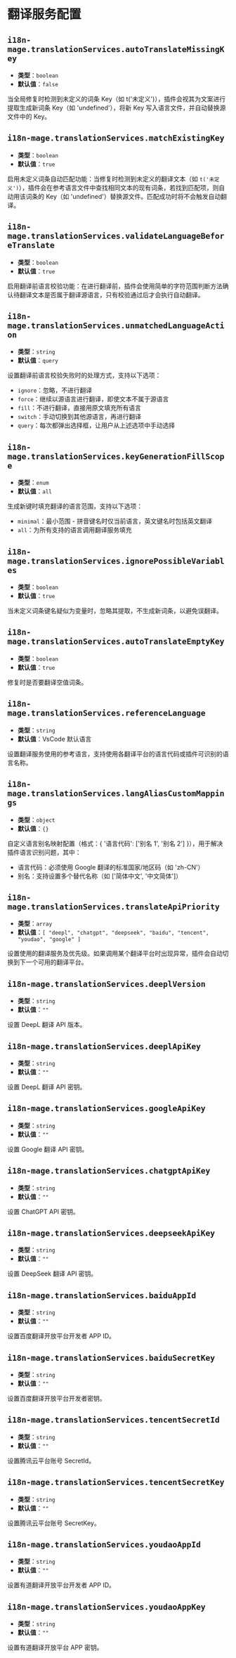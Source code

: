 # 翻译服务配置

## `i18n-mage.translationServices.autoTranslateMissingKey`

- **类型**：`boolean`
- **默认值**：`false`

当全局修复时检测到未定义的词条 Key（如 t('未定义')），插件会视其为文案进行提取生成新词条 Key（如 'undefined'），将新 Key 写入语言文件，并自动替换源文件中的 Key。

## `i18n-mage.translationServices.matchExistingKey`

- **类型**：`boolean`
- **默认值**：`true`

启用未定义词条自动匹配功能：当修复时检测到未定义的翻译文本（如 `t('未定义')`），插件会在参考语言文件中查找相同文本的现有词条，若找到匹配项，则自动用该词条的 Key（如 'undefined'）替换源文件。匹配成功时将不会触发自动翻译。

## `i18n-mage.translationServices.validateLanguageBeforeTranslate`

- **类型**：`boolean`
- **默认值**：`true`

启用翻译前语言校验功能：在进行翻译前，插件会使用简单的字符范围判断方法确认待翻译文本是否属于翻译源语言，只有校验通过后才会执行自动翻译。

## `i18n-mage.translationServices.unmatchedLanguageAction`

- **类型**：`string`
- **默认值**：`query`

设置翻译前语言校验失败时的处理方式，支持以下选项：

- `ignore`：忽略，不进行翻译
- `force`：继续以源语言进行翻译，即使文本不属于源语言
- `fill`：不进行翻译，直接用原文填充所有语言
- `switch`：手动切换到其他源语言，再进行翻译
- `query`：每次都弹出选择框，让用户从上述选项中手动选择

## `i18n-mage.translationServices.keyGenerationFillScope`

- **类型**：`enum`
- **默认值**：`all`

生成新键时填充翻译的语言范围，支持以下选项：

- `minimal`：最小范围 - 拼音键名时仅当前语言，英文键名时包括英文翻译
- `all`：为所有支持的语言调用翻译服务填充

## `i18n-mage.translationServices.ignorePossibleVariables`

- **类型**：`boolean`
- **默认值**：`true`

当未定义词条键名疑似为变量时，忽略其提取，不生成新词条，以避免误翻译。

## `i18n-mage.translationServices.autoTranslateEmptyKey`

- **类型**：`boolean`
- **默认值**：`true`

修复时是否要翻译空值词条。

## `i18n-mage.translationServices.referenceLanguage`

- **类型**：`string`
- **默认值**：VsCode 默认语言

设置翻译服务使用的参考语言，支持使用各翻译平台的语言代码或插件可识别的语言名称。

## `i18n-mage.translationServices.langAliasCustomMappings`

- **类型**：`object`
- **默认值**：`{}`

自定义语言别名映射配置（格式：{ '语言代码': ['别名 1', '别名 2'] }），用于解决插件语言识别问题，其中：

- 语言代码：必须使用 Google 翻译的标准国家/地区码（如 'zh-CN'）
- 别名：支持设置多个替代名称（如 ['简体中文', '中文简体']）

## `i18n-mage.translationServices.translateApiPriority`

- **类型**：`array`
- **默认值**：`[ "deepl", "chatgpt", "deepseek", "baidu", "tencent", "youdao", "google" ]`

设置使用的翻译服务及优先级。如果调用某个翻译平台时出现异常，插件会自动切换到下一个可用的翻译平台。

## `i18n-mage.translationServices.deeplVersion`

- **类型**：`string`
- **默认值**：`""`

设置 DeepL 翻译 API 版本。

## `i18n-mage.translationServices.deeplApiKey`

- **类型**：`string`
- **默认值**：`""`

设置 DeepL 翻译 API 密钥。

## `i18n-mage.translationServices.googleApiKey`

- **类型**：`string`
- **默认值**：`""`

设置 Google 翻译 API 密钥。

## `i18n-mage.translationServices.chatgptApiKey`

- **类型**：`string`
- **默认值**：`""`

设置 ChatGPT API 密钥。

## `i18n-mage.translationServices.deepseekApiKey`

- **类型**：`string`
- **默认值**：`""`

设置 DeepSeek 翻译 API 密钥。

## `i18n-mage.translationServices.baiduAppId`

- **类型**：`string`
- **默认值**：`""`

设置百度翻译开放平台开发者 APP ID。

## `i18n-mage.translationServices.baiduSecretKey`

- **类型**：`string`
- **默认值**：`""`

设置百度翻译开放平台开发者密钥。

## `i18n-mage.translationServices.tencentSecretId`

- **类型**：`string`
- **默认值**：`""`

设置腾讯云平台账号 SecretId。

## `i18n-mage.translationServices.tencentSecretKey`

- **类型**：`string`
- **默认值**：`""`

设置腾讯云平台账号 SecretKey。

## `i18n-mage.translationServices.youdaoAppId`

- **类型**：`string`
- **默认值**：`""`

设置有道翻译开放平台开发者 APP ID。

## `i18n-mage.translationServices.youdaoAppKey`

- **类型**：`string`
- **默认值**：`""`

设置有道翻译开放平台 APP 密钥。

